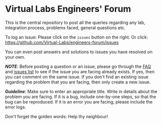 # Virtual Labs Engineers' Forum

This is the central repository to post all the queries regarding any lab, integration process, 
problems faced, general questions etc.

To log an issue: Please click on the `issues` button on the right. Or click: https://github.com/Virtual-Labs/engineers-forum/issues

You can even post answers and solutions to issues you have resolved on your own.

 ***NOTE***: Before posting a question or an issue, please go through the  [FAQ](https://github.com/Virtual-Labs/engineers-forum/issues?utf8=%E2%9C%93&q=label%3AFAQ) and [issues  list](https://github.com/Virtual-Labs/engineers-forum/issues?utf8=✓&q=is%3Aissue+-label%3A"request+for+hosting"+-label%3A "request+to+create+repo") to see if the issue you are facing already exists. If yes, then you can comment on the same  issue.
 If you don't find an existing issue regarding the problem that you are facing, then only create a new issue.

***Guideline***:
Make sure to enter an appropriate title. Write in details about the problem you are facing. If it is a bug, include one-by-one steps, so that the bug can be reproduced. If it is an error you are facing, please include the error logs.

Don't forget the golden words: Help thy neighbour!
